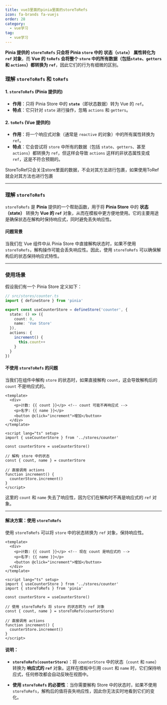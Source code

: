 ```yaml
---
title: vue3里面的pinia里面的storeToRefs
icon: fa-brands fa-vuejs
order: 28
category:
  - vue学习
tag:
  - vue学习
---
```






**Pinia 提供的 `storeToRefs` 只会将 Pinia `store` 中的** **状态（`state`）** **属性转化为 `ref` 对象**，而 **Vue 的 `toRefs` 会将整个 `store` 中的所有数据（包括`state`、`getters` 和 `actions`）都转换为 `ref`**，因此它们的行为有细微的区别。

### 理解 `storeToRefs` 和 `toRefs`

#### 1. **`storeToRefs`** (Pinia 提供的)

- **作用**：只将 Pinia Store 中的 **`state`**（即状态数据）转为 Vue 的 `ref`。
- **特点**：它只针对 `state` 进行操作，忽略 `actions` 和 `getters`。

#### 2. **`toRefs`** (Vue 提供的)

- **作用**：将一个响应式对象（通常是 `reactive` 的对象）中的所有属性转换为 `ref`。
- **特点**：它会尝试将 `store` 中所有的数据（包括 `state`、`getters`、甚至 `actions`）都转换为 `ref`，但这样会导致 `actions` 这样的非状态属性变成 `ref`，这是不符合预期的。

StoreToRef只会关注store里面的数据，不会对其方法进行包裹，如果使用ToRef就会对其方法也进行包裹







------





### 理解 `storeToRefs`

`storeToRefs` 是 **Pinia** 提供的一个帮助函数，用于将 **Pinia Store** 中的 **状态（state）** 转换为 **Vue 的 `ref`** 对象，从而在模板中更方便地使用。它的主要用途是确保状态在解构时保持响应式，同时避免丢失响应性。

#### 问题背景

当我们在 Vue 组件中从 Pinia Store 中直接解构状态时，如果不使用 `storeToRefs`，解构操作可能会丢失响应性。因此，使用 `storeToRefs` 可以确保解构后的状态保持响应式特性。

---

### 使用场景

假设我们有一个 Pinia Store 定义如下：

```ts
// src/stores/counter.ts
import { defineStore } from 'pinia'

export const useCounterStore = defineStore('counter', {
  state: () => ({
    count: 0,
    name: 'Vue Store'
  }),
  actions: {
    increment() {
      this.count++
    }
  }
})
```

#### 不使用 `storeToRefs` 的问题

当我们在组件中解构 `store` 的状态时，如果直接解构 `count`，这会导致解构后的 `count` 不是响应式的。

```vue
<template>
  <div>
    <p>计数: {{ count }}</p> <!-- count 可能不再响应式 -->
    <p>名字: {{ name }}</p>
    <button @click="increment">增加</button>
  </div>
</template>

<script lang="ts" setup>
import { useCounterStore } from '../stores/counter'

const counterStore = useCounterStore()

// 解构 store 中的状态
const { count, name } = counterStore

// 直接调用 actions
function increment() {
  counterStore.increment()
}
</script>
```

这里的 `count` 和 `name` 失去了响应性，因为它们在解构时不再是响应式的 `ref` 对象。

---

#### 解决方案：使用 `storeToRefs`

使用 `storeToRefs` 可以将 `store` 中的状态转换为 `ref` 对象，保持响应性。

```vue
<template>
  <div>
    <p>计数: {{ count }}</p> <!-- 现在 count 是响应式的 -->
    <p>名字: {{ name }}</p>
    <button @click="increment">增加</button>
  </div>
</template>

<script lang="ts" setup>
import { useCounterStore } from '../stores/counter'
import { storeToRefs } from 'pinia'

const counterStore = useCounterStore()

// 使用 storeToRefs 将 store 的状态转为 ref 对象
const { count, name } = storeToRefs(counterStore)

// 直接调用 actions
function increment() {
  counterStore.increment()
}
</script>
```

#### 说明：

- **`storeToRefs(counterStore)`**：将 `counterStore` 中的状态（`count` 和 `name`）转换为 **响应式的 `ref`** 对象。这样在模板中引用 `count` 和 `name` 时，它们保持响应式，任何修改都会自动反映在视图中。

- **使用 `storeToRefs` 的必要性**：当你需要解构 Store 中的状态时，如果不使用 `storeToRefs`，解构后的值将丧失响应性，因此你无法实时地看到它们的变化。